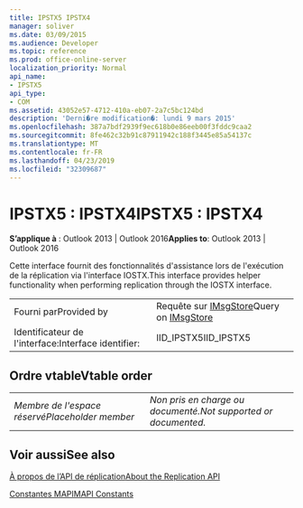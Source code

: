 ```yaml
---
title: IPSTX5 IPSTX4
manager: soliver
ms.date: 03/09/2015
ms.audience: Developer
ms.topic: reference
ms.prod: office-online-server
localization_priority: Normal
api_name:
- IPSTX5
api_type:
- COM
ms.assetid: 43052e57-4712-410a-eb07-2a7c5bc124bd
description: 'Derni�re modification�: lundi 9 mars 2015'
ms.openlocfilehash: 387a7bdf2939f9ec618b0e86eeb00f3fddc9caa2
ms.sourcegitcommit: 8fe462c32b91c87911942c188f3445e85a54137c
ms.translationtype: MT
ms.contentlocale: fr-FR
ms.lasthandoff: 04/23/2019
ms.locfileid: "32309687"
---
```

# <a name="ipstx5--ipstx4"></a><span data-ttu-id="85c43-103">IPSTX5 : IPSTX4</span><span class="sxs-lookup"><span data-stu-id="85c43-103">IPSTX5 : IPSTX4</span></span>

  
  
<span data-ttu-id="85c43-104">**S’applique à** : Outlook 2013 | Outlook 2016</span><span class="sxs-lookup"><span data-stu-id="85c43-104">**Applies to**: Outlook 2013 | Outlook 2016</span></span> 
  
<span data-ttu-id="85c43-105">Cette interface fournit des fonctionnalités d'assistance lors de l'exécution de la réplication via l'interface IOSTX.</span><span class="sxs-lookup"><span data-stu-id="85c43-105">This interface provides helper functionality when performing replication through the IOSTX interface.</span></span>
  
|||
|:-----|:-----|
|<span data-ttu-id="85c43-106">Fourni par</span><span class="sxs-lookup"><span data-stu-id="85c43-106">Provided by</span></span>  <br/> |<span data-ttu-id="85c43-107">Requête sur [IMsgStore](imsgstoreimapiprop.md)</span><span class="sxs-lookup"><span data-stu-id="85c43-107">Query on [IMsgStore](imsgstoreimapiprop.md)</span></span> <br/> |
|<span data-ttu-id="85c43-108">Identificateur de l'interface:</span><span class="sxs-lookup"><span data-stu-id="85c43-108">Interface identifier:</span></span>  <br/> |<span data-ttu-id="85c43-109">IID_IPSTX5</span><span class="sxs-lookup"><span data-stu-id="85c43-109">IID_IPSTX5</span></span>  <br/> |
   
## <a name="vtable-order"></a><span data-ttu-id="85c43-110">Ordre vtable</span><span class="sxs-lookup"><span data-stu-id="85c43-110">Vtable order</span></span>

|||
|:-----|:-----|
| <span data-ttu-id="85c43-111">*Membre de l'espace réservé*</span><span class="sxs-lookup"><span data-stu-id="85c43-111">*Placeholder member*</span></span>  <br/> | <span data-ttu-id="85c43-112">*Non pris en charge ou documenté.*</span><span class="sxs-lookup"><span data-stu-id="85c43-112">*Not supported or documented.*</span></span>  <br/> |
   
## <a name="see-also"></a><span data-ttu-id="85c43-113">Voir aussi</span><span class="sxs-lookup"><span data-stu-id="85c43-113">See also</span></span>



[<span data-ttu-id="85c43-114">À propos de l’API de réplication</span><span class="sxs-lookup"><span data-stu-id="85c43-114">About the Replication API</span></span>](about-the-replication-api.md)
  
[<span data-ttu-id="85c43-115">Constantes MAPI</span><span class="sxs-lookup"><span data-stu-id="85c43-115">MAPI Constants</span></span>](mapi-constants.md)

